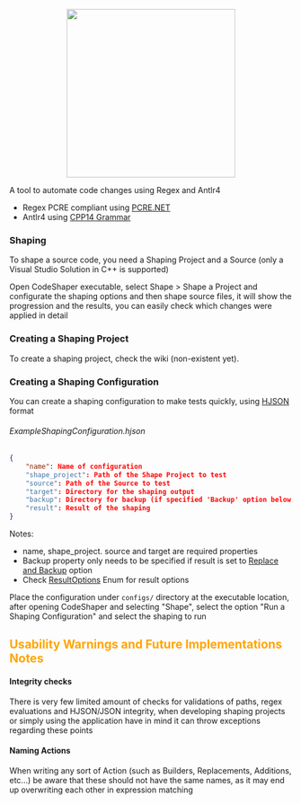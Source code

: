 <p align="center">
<img src="https://icyber.me/images/ugK.png" width="300"/>
</p>

 A tool to automate code changes using Regex and Antlr4

- Regex PCRE compliant using [PCRE.NET](https://github.com/ltrzesniewski/pcre-net)
- Antlr4 using [CPP14 Grammar](https://github.com/antlr/grammars-v4/tree/master/cpp)

### Shaping
To shape a source code, you need a Shaping Project and a Source (only a Visual Studio Solution in C++ is supported)

Open CodeShaper executable, select Shape > Shape a Project and configurate the shaping options
and then shape source files, it will show the progression and the results,
you can easily check which changes were applied in detail


### Creating a Shaping Project
To create a shaping project, check the wiki (non-existent yet).


### Creating a Shaping Configuration
You can create a shaping configuration to make tests
quickly, using [HJSON](https://hjson.github.io/try.html) format

###### _ExampleShapingConfiguration.hjson_
``` json
{
    "name": Name of configuration
    "shape_project": Path of the Shape Project to test
    "source": Path of the Source to test
    "target": Directory for the shaping output
    "backup": Directory for backup (if specified 'Backup' option below
    "result": Result of the shaping
}
```

Notes:
 - name, shape_project. source and target are required properties
 - Backup property only needs to be specified if result is set to [Replace and Backup](https://github.com/OriDevTeam/CodeShaper/blob/9d6d056e88d06157897208277c0dba8991c36478/Lib/Configurations/ShapingConfiguration.cs#L37) option
 - Check [ResultOptions](https://github.com/OriDevTeam/CodeShaper/blob/9d6d056e88d06157897208277c0dba8991c36478/Lib/Configurations/ShapingConfiguration.cs#L31) Enum for result options


Place the configuration under `configs/` directory at the executable location,
after opening CodeShaper and selecting "Shape", select the option "Run a Shaping Configuration"
and select the shaping to run


## <span style="color:orange">Usability Warnings and Future Implementations Notes</span> 

#### Integrity checks
There is very few limited amount of checks for validations of paths, regex evaluations and HJSON/JSON integrity,
when developing shaping projects or simply using the application have in mind it can throw
exceptions regarding these points


#### Naming Actions
When writing any sort of Action (such as Builders, Replacements, Additions, etc...) be aware
that these should not have the same names, as it may end up overwriting each other
in expression  matching

